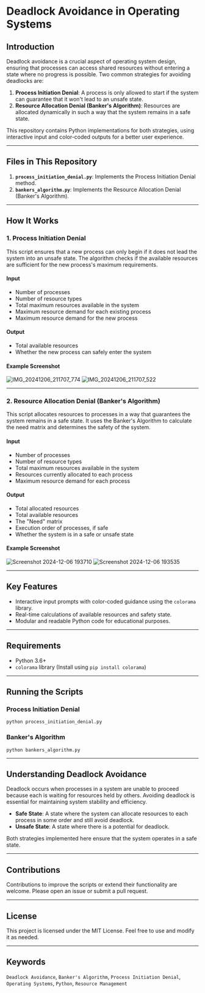 # Deadlock Avoidance in Operating Systems

## Introduction
Deadlock avoidance is a crucial aspect of operating system design, ensuring that processes can access shared resources without entering a state where no progress is possible. Two common strategies for avoiding deadlocks are:

1. **Process Initiation Denial**: A process is only allowed to start if the system can guarantee that it won't lead to an unsafe state.
2. **Resource Allocation Denial (Banker's Algorithm)**: Resources are allocated dynamically in such a way that the system remains in a safe state.

This repository contains Python implementations for both strategies, using interactive input and color-coded outputs for a better user experience.

---

## Files in This Repository

1. **`process_initiation_denial.py`**: Implements the Process Initiation Denial method.
2. **`bankers_algorithm.py`**: Implements the Resource Allocation Denial (Banker's Algorithm).

---

## How It Works

### 1. Process Initiation Denial
This script ensures that a new process can only begin if it does not lead the system into an unsafe state. The algorithm checks if the available resources are sufficient for the new process's maximum requirements.

#### Input
- Number of processes
- Number of resource types
- Total maximum resources available in the system
- Maximum resource demand for each existing process
- Maximum resource demand for the new process

#### Output
- Total available resources
- Whether the new process can safely enter the system

#### Example Screenshot
![IMG_20241206_211707_774](https://github.com/user-attachments/assets/77d30986-c3eb-4626-ac9a-ee6403583877)
![IMG_20241206_211707_522](https://github.com/user-attachments/assets/b45562ca-76df-4d83-b72c-93b1bd7729b5)

---

### 2. Resource Allocation Denial (Banker's Algorithm)
This script allocates resources to processes in a way that guarantees the system remains in a safe state. It uses the Banker's Algorithm to calculate the need matrix and determines the safety of the system.

#### Input
- Number of processes
- Number of resource types
- Total maximum resources available in the system
- Resources currently allocated to each process
- Maximum resource demand for each process

#### Output
- Total allocated resources
- Total available resources
- The "Need" matrix
- Execution order of processes, if safe
- Whether the system is in a safe or unsafe state

#### Example Screenshot
![Screenshot 2024-12-06 193710](https://github.com/user-attachments/assets/b6d94d9c-80fd-4dcf-90f6-c19a7a8db809)
![Screenshot 2024-12-06 193535](https://github.com/user-attachments/assets/ccc3ef84-a0bb-4fce-82fa-4184286ed0be)


---

## Key Features
- Interactive input prompts with color-coded guidance using the `colorama` library.
- Real-time calculations of available resources and safety state.
- Modular and readable Python code for educational purposes.

---

## Requirements
- Python 3.6+
- `colorama` library (Install using `pip install colorama`)

---

## Running the Scripts

### Process Initiation Denial
```
python process_initiation_denial.py
```

### Banker's Algorithm
```
python bankers_algorithm.py
```

---

## Understanding Deadlock Avoidance
Deadlock occurs when processes in a system are unable to proceed because each is waiting for resources held by others. Avoiding deadlock is essential for maintaining system stability and efficiency.

- **Safe State**: A state where the system can allocate resources to each process in some order and still avoid deadlock.
- **Unsafe State**: A state where there is a potential for deadlock.

Both strategies implemented here ensure that the system operates in a safe state.

---

## Contributions
Contributions to improve the scripts or extend their functionality are welcome. Please open an issue or submit a pull request.

---

## License
This project is licensed under the MIT License. Feel free to use and modify it as needed.

---

## Keywords
`Deadlock Avoidance`, `Banker's Algorithm`, `Process Initiation Denial`, `Operating Systems`, `Python`, `Resource Management`

